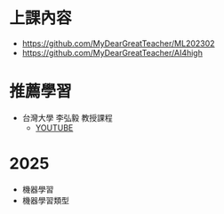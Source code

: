 # 上課內容
- https://github.com/MyDearGreatTeacher/ML202302
- https://github.com/MyDearGreatTeacher/AI4high
# 推薦學習
- 台灣大學 李弘毅 教授課程
  - [YOUTUBE](https://www.youtube.com/channel/UC2ggjtuuWvxrHHHiaDH1dlQ) 
# 2025
- 機器學習
- 機器學習類型
